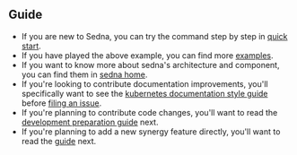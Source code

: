 ## Guide
- If you are new to Sedna, you can try the command step by step in [quick start](./quickstart.md).
- If you have played the above example, you can find more [examples](/examples/README.md).
- If you want to know more about sedna's architecture and component, you can find them in [sedna home]. 
- If you're looking to contribute documentation improvements, you'll specifically want to see the [kubernetes documentation style guide] before [filing an issue][file-an-issue].
- If you're planning to contribute code changes, you'll want to read the [development preparation guide] next.
- If you're planning to add a new synergy feature directly, you'll want to read the [guide][add-feature-guide] next.


[proposals]: /docs/proposals
[development preparation guide]: ../contributing/prepare-environment.md
[add-feature-guide]: ../contributing/control-plane/add-a-new-synergy-feature.md

[sedna home]: https://github.com/dayu-autostreamer/dayu-sedna
[issues]: https://github.com/dayu-autostreamer/dayu-sedna/issues
[file-an-issue]: https://github.com/dayu-autostreamer/dayu-sedna/issues/new/choose
[file-a-fr]: https://github.com/dayu-autostreamer/dayu-sedna/issues/new?labels=kind%2Ffeature&template=enhancement.md

[github]: https://github.com/
[kubernetes documentation style guide]: https://github.com/kubernetes/community/blob/master/contributors/guide/style-guide.md
[recommended Git workflow]: https://github.com/kubernetes/community/blob/master/contributors/guide/github-workflow.md#workflow
[pull request best practices]: https://github.com/kubernetes/community/blob/master/contributors/guide/pull-requests.md#best-practices-for-faster-reviews
[Kubernetes help wanted]: https://www.kubernetes.dev/docs/guide/help-wanted/

